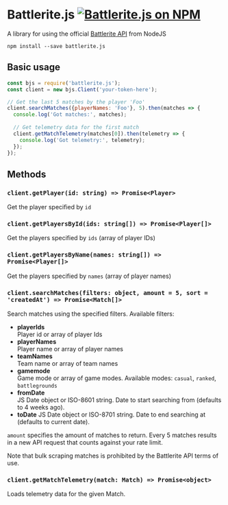 # Battlerite.js <a href="https://www.npmjs.com/package/battlerite.js"><img src="https://img.shields.io/npm/v/battlerite.js.svg" alt="Battlerite.js on NPM"></a>

A library for using the official [Battlerite API](http://battlerite-docs.readthedocs.io/en/master/introduction.html) from NodeJS

```
npm install --save battlerite.js
```

## Basic usage

```js
const bjs = require('battlerite.js');
const client = new bjs.Client('your-token-here');

// Get the last 5 matches by the player 'Foo'
client.searchMatches({playerNames: 'Foo'}, 5).then(matches => {
  console.log('Got matches:', matches);
  
  // Get telemetry data for the first match
  client.getMatchTelemetry(matches[0]).then(telemetry => {
    console.log('Got telemetry:', telemetry);
  });
});
```

## Methods

### `client.getPlayer(id: string) => Promise<Player>`

Get the player specified by `id`

### `client.getPlayersById(ids: string[]) => Promise<Player[]>`

Get the players specified by `ids` (array of player IDs)

### `client.getPlayersByName(names: string[]) => Promise<Player[]>`

Get the players specified by `names` (array of player names)

### `client.searchMatches(filters: object, amount = 5, sort = 'createdAt') => Promise<Match[]>`

Search matches using the specified filters. Available filters:

* **playerIds**  
  Player id or array of player Ids
* **playerNames**  
  Player name or array of player names
* **teamNames**  
  Team name or array of team names
* **gamemode**  
  Game mode or array of game modes. Available modes: `casual`, `ranked`, `battlegrounds`
* **fromDate**  
  JS Date object or ISO-8601 string. Date to start searching from (defaults to 4 weeks ago).
* **toDate**
  JS Date object or ISO-8701 string. Date to end searching at (defaults to current date).

`amount` specifies the amount of matches to return. Every 5 matches results in a new API request that counts against your rate limit.

Note that bulk scraping matches is prohibited by the Battlerite API terms of use.

### `client.getMatchTelemetry(match: Match) => Promise<object>`

Loads telemetry data for the given Match.
